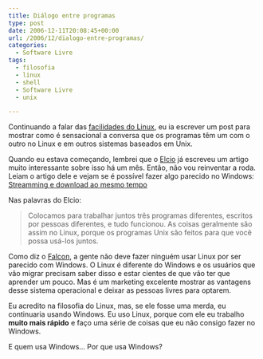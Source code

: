 ```yaml
---
title: Diálogo entre programas
type: post
date: 2006-12-11T20:08:45+00:00
url: /2006/12/dialogo-entre-programas/
categories:
  - Software Livre
tags:
  - filosofia
  - linux
  - shell
  - Software Livre
  - unix

---
```

Continuando a falar das [facilidades do Linux][1], eu ia escrever um post para mostrar como é sensacional a conversa que os programas têm um com o outro no Linux e em outros sistemas baseados em Unix.

Quando eu estava começando, lembrei que o [Elcio][2] já escreveu um artigo muito interessante sobre isso há um mês. Então, não vou reinventar a roda. Leiam o artigo dele e vejam se é possível fazer algo parecido no Windows: [Streamming e download ao mesmo tempo][3]

Nas palavras do Elcio:

> Colocamos para trabalhar juntos três programas diferentes, escritos por pessoas diferentes, e tudo funcionou. As coisas geralmente são assim no Linux, porque os programas Unix são feitos para que você possa usá-los juntos.

Como diz o [Falcon][4], a gente não deve fazer ninguém usar Linux por ser parecido com Windows. O Linux é diferente do Windows e os usuários que vão migrar precisam saber disso e estar cientes de que vão ter que aprender um pouco. Mas é um marketing excelente mostrar as vantagens desse sistema operacional e deixar as pessoas livres para optarem.

Eu acredito na filosofia do Linux, mas, se ele fosse uma merda, eu continuaria usando Windows. Eu uso Linux, porque com ele eu trabalho **muito mais rápido** e faço uma série de coisas que eu não consigo fazer no Windows.

E quem usa Windows… Por que usa Windows?

 [1]: /2006/12/windows-e-mais-facil/
 [2]: http://blog.elcio.com.br/
 [3]: http://blog.elcio.com.br/streamming-e-download-ao-mesmo-tempo/
 [4]: http://falcon-dark.blogspot.com

